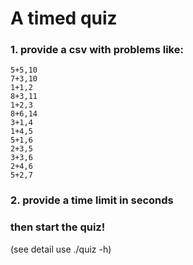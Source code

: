 # A timed quiz

### 1. provide a csv with problems like:

```csv
5+5,10
7+3,10
1+1,2
8+3,11
1+2,3
8+6,14
3+1,4
1+4,5
5+1,6
2+3,5
3+3,6
2+4,6
5+2,7
```

### 2. provide a time limit in seconds

### then start the quiz!

(see detail use ./quiz -h)
